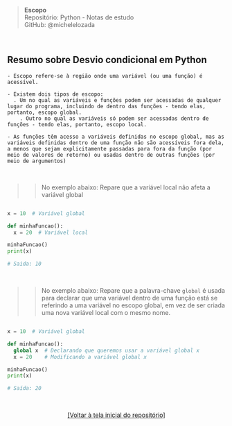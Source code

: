 > **Escopo**  
> Repositório: Python - Notas de estudo     
> GitHub: @michelelozada
&nbsp;
     
&nbsp;  
## Resumo sobre Desvio condicional em Python
```
- Escopo refere-se à região onde uma variável (ou uma função) é acessível.

- Existem dois tipos de escopo:
  . Um no qual as variáveis e funções podem ser acessadas de qualquer lugar do programa, incluindo de dentro das funções - tendo elas, portanto, escopo global.
	. Outro no qual as variáveis só podem ser acessadas dentro de funções - tendo elas, portanto, escopo local. 
	
- As funções têm acesso a variáveis definidas no escopo global, mas as variáveis definidas dentro de uma função não são acessíveis fora dela, a menos que sejam explicitamente passadas para fora da função (por meio de valores de retorno) ou usadas dentro de outras funções (por meio de argumentos)	
```	

&nbsp;  

>> No exemplo abaixo: Repare que a variável local não afeta a variável global

```py 

x = 10  # Variável global

def minhaFuncao():
  x = 20  # Variável local

minhaFuncao()
print(x)  

# Saida: 10
```

&nbsp;  

>> No exemplo abaixo: Repare que a palavra-chave `global` é usada para declarar que uma variável dentro de uma função está se referindo a uma variável no escopo global, em vez de ser criada uma nova variável local com o mesmo nome.

```py 

x = 10  # Variável global

def minhaFuncao():
  global x  # Declarando que queremos usar a variável global x
  x = 20    # Modificando a variável global x

minhaFuncao()
print(x)  

# Saída: 20
```

&nbsp;

<div align="center">
<a href="https://github.com/michelelozada/Python-Study-Notes">[Voltar à tela inicial do repositório]</a>
</div>